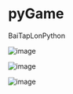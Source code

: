 # pyGame
BaiTapLonPython

![image](https://user-images.githubusercontent.com/74078212/179732472-aad699ed-f35f-4e35-b21e-f595b516e2a5.png)


![image](https://user-images.githubusercontent.com/74078212/179732491-20919690-de3d-4833-80e0-7aa384d05772.png)


![image](https://user-images.githubusercontent.com/74078212/179732427-72dcbda6-a717-4f86-8138-30b4936aac3d.png)

